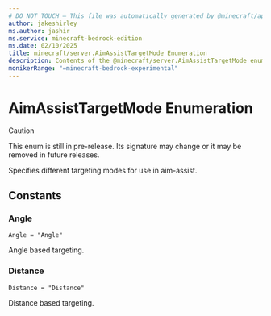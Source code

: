 ```yaml
---
# DO NOT TOUCH — This file was automatically generated by @minecraft/api-docs-generator, to report problems file an issue at https://github.com/Mojang/minecraft-scripting-libraries
author: jakeshirley
ms.author: jashir
ms.service: minecraft-bedrock-edition
ms.date: 02/10/2025
title: minecraft/server.AimAssistTargetMode Enumeration
description: Contents of the @minecraft/server.AimAssistTargetMode enumeration.
monikerRange: "=minecraft-bedrock-experimental"
---
```

# AimAssistTargetMode Enumeration

> [!CAUTION]
> This enum is still in pre-release.  Its signature may change or it may be removed in future releases.

Specifies different targeting modes for use in aim-assist.

## Constants
### **Angle**
`Angle = "Angle"`

Angle based targeting.
### **Distance**
`Distance = "Distance"`

Distance based targeting.
